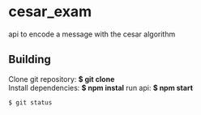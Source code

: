 # cesar_exam
api to encode a message with the cesar algorithm
## Building
Clone git repository:
**$ git clone**  
Install dependencies:
**$ npm instal**
run api:
**$ npm start**

  ```$ git status```
